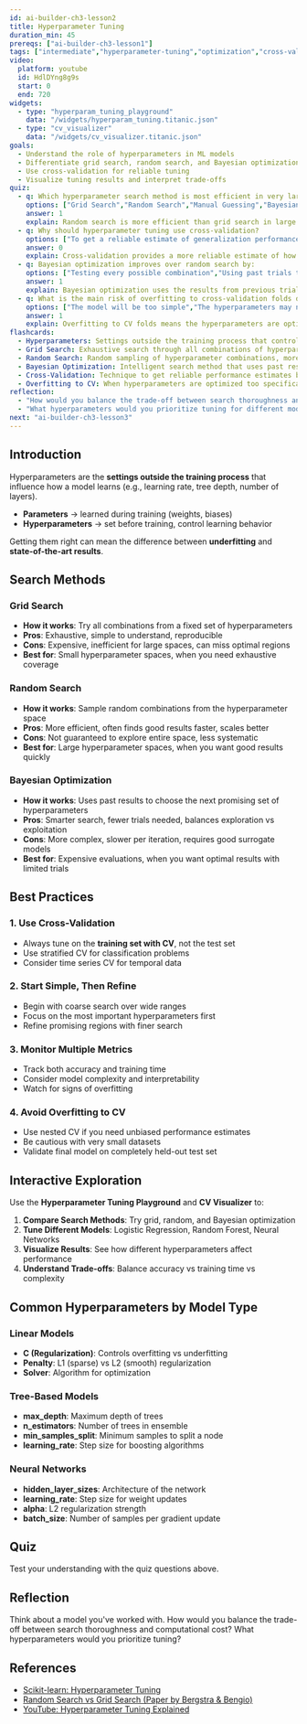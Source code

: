 ```yaml
---
id: ai-builder-ch3-lesson2
title: Hyperparameter Tuning
duration_min: 45
prereqs: ["ai-builder-ch3-lesson1"]
tags: ["intermediate","hyperparameter-tuning","optimization","cross-validation"]
video:
  platform: youtube
  id: HdlDYng8g9s
  start: 0
  end: 720
widgets:
  - type: "hyperparam_tuning_playground"
    data: "/widgets/hyperparam_tuning.titanic.json"
  - type: "cv_visualizer"
    data: "/widgets/cv_visualizer.titanic.json"
goals:
  - Understand the role of hyperparameters in ML models
  - Differentiate grid search, random search, and Bayesian optimization
  - Use cross-validation for reliable tuning
  - Visualize tuning results and interpret trade-offs
quiz:
  - q: Which hyperparameter search method is most efficient in very large spaces?
    options: ["Grid Search","Random Search","Manual Guessing","Bayesian Optimization"]
    answer: 1
    explain: Random search is more efficient than grid search in large hyperparameter spaces because it doesn't waste time on systematically exploring every combination.
  - q: Why should hyperparameter tuning use cross-validation?
    options: ["To get a reliable estimate of generalization performance","To make training faster","To prevent scaling issues","To reduce memory usage"]
    answer: 0
    explain: Cross-validation provides a more reliable estimate of how well the model will generalize to unseen data, which is crucial for hyperparameter tuning.
  - q: Bayesian optimization improves over random search by:
    options: ["Testing every possible combination","Using past trials to guide future searches","Ignoring results and guessing","Being faster than random search"]
    answer: 1
    explain: Bayesian optimization uses the results from previous trials to intelligently choose the next set of hyperparameters to test, making it more efficient than random search.
  - q: What is the main risk of overfitting to cross-validation folds during hyperparameter tuning?
    options: ["The model will be too simple","The hyperparameters may not generalize to new data","Training will be slower","The model will use too much memory"]
    answer: 1
    explain: Overfitting to CV folds means the hyperparameters are optimized for the specific CV splits rather than generalizing well to truly unseen data.
flashcards:
  - Hyperparameters: Settings outside the training process that control how a model learns
  - Grid Search: Exhaustive search through all combinations of hyperparameters
  - Random Search: Random sampling of hyperparameter combinations, more efficient than grid search
  - Bayesian Optimization: Intelligent search method that uses past results to guide future trials
  - Cross-Validation: Technique to get reliable performance estimates by splitting data into folds
  - Overfitting to CV: When hyperparameters are optimized too specifically for CV splits
reflection:
  - "How would you balance the trade-off between search thoroughness and computational cost?"
  - "What hyperparameters would you prioritize tuning for different model types?"
next: "ai-builder-ch3-lesson3"
---
```


## Introduction
Hyperparameters are the **settings outside the training process** that influence how a model learns (e.g., learning rate, tree depth, number of layers).

- **Parameters** → learned during training (weights, biases)
- **Hyperparameters** → set before training, control learning behavior

Getting them right can mean the difference between **underfitting** and **state-of-the-art results**.

## Search Methods

### Grid Search
- **How it works**: Try all combinations from a fixed set of hyperparameters
- **Pros**: Exhaustive, simple to understand, reproducible
- **Cons**: Expensive, inefficient for large spaces, can miss optimal regions
- **Best for**: Small hyperparameter spaces, when you need exhaustive coverage

### Random Search
- **How it works**: Sample random combinations from the hyperparameter space
- **Pros**: More efficient, often finds good results faster, scales better
- **Cons**: Not guaranteed to explore entire space, less systematic
- **Best for**: Large hyperparameter spaces, when you want good results quickly

### Bayesian Optimization
- **How it works**: Uses past results to choose the next promising set of hyperparameters
- **Pros**: Smarter search, fewer trials needed, balances exploration vs exploitation
- **Cons**: More complex, slower per iteration, requires good surrogate models
- **Best for**: Expensive evaluations, when you want optimal results with limited trials

## Best Practices

### 1. Use Cross-Validation
- Always tune on the **training set with CV**, not the test set
- Use stratified CV for classification problems
- Consider time series CV for temporal data

### 2. Start Simple, Then Refine
- Begin with coarse search over wide ranges
- Focus on the most important hyperparameters first
- Refine promising regions with finer search

### 3. Monitor Multiple Metrics
- Track both accuracy and training time
- Consider model complexity and interpretability
- Watch for signs of overfitting

### 4. Avoid Overfitting to CV
- Use nested CV if you need unbiased performance estimates
- Be cautious with very small datasets
- Validate final model on completely held-out test set

## Interactive Exploration
Use the **Hyperparameter Tuning Playground** and **CV Visualizer** to:

1. **Compare Search Methods**: Try grid, random, and Bayesian optimization
2. **Tune Different Models**: Logistic Regression, Random Forest, Neural Networks
3. **Visualize Results**: See how different hyperparameters affect performance
4. **Understand Trade-offs**: Balance accuracy vs training time vs complexity

## Common Hyperparameters by Model Type

### Linear Models
- **C (Regularization)**: Controls overfitting vs underfitting
- **Penalty**: L1 (sparse) vs L2 (smooth) regularization
- **Solver**: Algorithm for optimization

### Tree-Based Models
- **max_depth**: Maximum depth of trees
- **n_estimators**: Number of trees in ensemble
- **min_samples_split**: Minimum samples to split a node
- **learning_rate**: Step size for boosting algorithms

### Neural Networks
- **hidden_layer_sizes**: Architecture of the network
- **learning_rate**: Step size for weight updates
- **alpha**: L2 regularization strength
- **batch_size**: Number of samples per gradient update

## Quiz
Test your understanding with the quiz questions above.

## Reflection
Think about a model you've worked with. How would you balance the trade-off between search thoroughness and computational cost? What hyperparameters would you prioritize tuning?

## References
- [Scikit-learn: Hyperparameter Tuning](https://scikit-learn.org/stable/modules/grid_search.html)
- [Random Search vs Grid Search (Paper by Bergstra & Bengio)](https://www.jmlr.org/papers/volume13/bergstra12a/bergstra12a.pdf)
- [YouTube: Hyperparameter Tuning Explained](https://www.youtube.com/watch?v=HdlDYng8g9s)